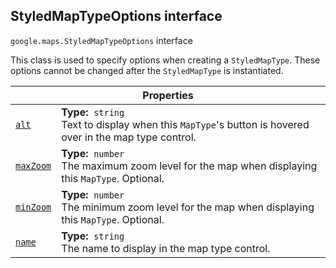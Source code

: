 
<h2 id="StyledMapTypeOptions">StyledMapTypeOptions interface</h2>
<p>
<code><span itemprop="path">google.maps</span>.<span itemprop="name">StyledMapTypeOptions</span></code>
interface
</p>
<p>This class is used to specify options when creating a <code>StyledMapType</code>. These options cannot be changed after the <code>StyledMapType</code> is instantiated.</p>
<div class="devsite-table-wrapper"><table class="properties responsive" summary="interface StyledMapTypeOptions - Properties">
<thead>
<tr><th colspan="2">Properties</th>
</tr></thead>
<tbody>
<tr id="StyledMapTypeOptions.alt">
<td itemprop="property"><code><a class="secret-link" href="#StyledMapTypeOptions.alt"><span>alt</span></a></code></td>
<td><div><strong>Type:</strong>&nbsp; <code>string</code></div>
<div class="desc">Text to display when this <code>MapType</code>'s button is hovered over in the map type control.</div></td>
</tr>
<tr id="StyledMapTypeOptions.maxZoom">
<td itemprop="property"><code><a class="secret-link" href="#StyledMapTypeOptions.maxZoom"><span>maxZoom</span></a></code></td>
<td><div><strong>Type:</strong>&nbsp; <code>number</code></div>
<div class="desc">The maximum zoom level for the map when displaying this <code>MapType</code>. Optional.</div></td>
</tr>
<tr id="StyledMapTypeOptions.minZoom">
<td itemprop="property"><code><a class="secret-link" href="#StyledMapTypeOptions.minZoom"><span>minZoom</span></a></code></td>
<td><div><strong>Type:</strong>&nbsp; <code>number</code></div>
<div class="desc">The minimum zoom level for the map when displaying this <code>MapType</code>. Optional.</div></td>
</tr>
<tr id="StyledMapTypeOptions.name">
<td itemprop="property"><code><a class="secret-link" href="#StyledMapTypeOptions.name"><span>name</span></a></code></td>
<td><div><strong>Type:</strong>&nbsp; <code>string</code></div>
<div class="desc">The name to display in the map type control.</div></td>
</tr>
</tbody>
</table></div>
<script src="replace_links.js"></script>
